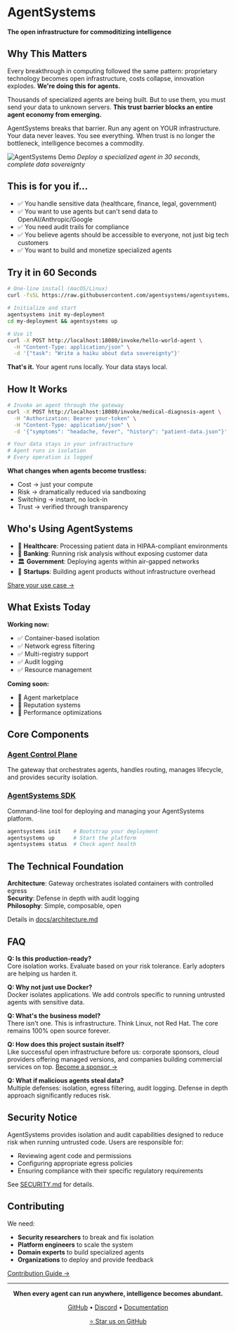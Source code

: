 # AgentSystems

**The open infrastructure for commoditizing intelligence**

## Why This Matters

Every breakthrough in computing followed the same pattern: proprietary technology becomes open infrastructure, costs collapse, innovation explodes. **We're doing this for agents.**

Thousands of specialized agents are being built. But to use them, you must send your data to unknown servers. **This trust barrier blocks an entire agent economy from emerging.**

AgentSystems breaks that barrier. Run any agent on YOUR infrastructure. Your data never leaves. You see everything. When trust is no longer the bottleneck, intelligence becomes a commodity.

![AgentSystems Demo](docs/demo.gif)
*Deploy a specialized agent in 30 seconds, complete data sovereignty*

## This is for you if...

- ✅ You handle sensitive data (healthcare, finance, legal, government)
- ✅ You want to use agents but can't send data to OpenAI/Anthropic/Google  
- ✅ You need audit trails for compliance
- ✅ You believe agents should be accessible to everyone, not just big tech customers
- ✅ You want to build and monetize specialized agents

## Try it in 60 Seconds

```bash
# One-line install (macOS/Linux)
curl -fsSL https://raw.githubusercontent.com/agentsystems/agentsystems/main/install.sh | sh

# Initialize and start
agentsystems init my-deployment
cd my-deployment && agentsystems up

# Use it
curl -X POST http://localhost:18080/invoke/hello-world-agent \
  -H "Content-Type: application/json" \
  -d '{"task": "Write a haiku about data sovereignty"}'
```

**That's it.** Your agent runs locally. Your data stays local.

## How It Works

```bash
# Invoke an agent through the gateway
curl -X POST http://localhost:18080/invoke/medical-diagnosis-agent \
  -H "Authorization: Bearer your-token" \
  -H "Content-Type: application/json" \
  -d '{"symptoms": "headache, fever", "history": "patient-data.json"}'

# Your data stays in your infrastructure
# Agent runs in isolation  
# Every operation is logged
```

**What changes when agents become trustless:**
- Cost → just your compute
- Risk → dramatically reduced via sandboxing
- Switching → instant, no lock-in
- Trust → verified through transparency

## Who's Using AgentSystems

- 🏥 **Healthcare**: Processing patient data in HIPAA-compliant environments
- 🏦 **Banking**: Running risk analysis without exposing customer data  
- 🏛️ **Government**: Deploying agents within air-gapped networks
- 🚀 **Startups**: Building agent products without infrastructure overhead

[Share your use case →](https://github.com/agentsystems/agentsystems/discussions)

## What Exists Today

**Working now:**
- ✅ Container-based isolation
- ✅ Network egress filtering
- ✅ Multi-registry support
- ✅ Audit logging
- ✅ Resource management

**Coming soon:**
- 🚧 Agent marketplace
- 🚧 Reputation systems
- 🚧 Performance optimizations

## Core Components

### [Agent Control Plane](https://github.com/agentsystems/agent-control-plane)
The gateway that orchestrates agents, handles routing, manages lifecycle, and provides security isolation.

### [AgentSystems SDK](https://github.com/agentsystems/agentsystems-sdk)
Command-line tool for deploying and managing your AgentSystems platform.

```bash
agentsystems init    # Bootstrap your deployment
agentsystems up      # Start the platform
agentsystems status  # Check agent health
```

## The Technical Foundation

**Architecture**: Gateway orchestrates isolated containers with controlled egress  
**Security**: Defense in depth with audit logging  
**Philosophy**: Simple, composable, open  

Details in [docs/architecture.md](docs/architecture.md)

## FAQ

**Q: Is this production-ready?**  
Core isolation works. Evaluate based on your risk tolerance. Early adopters are helping us harden it.

**Q: Why not just use Docker?**  
Docker isolates applications. We add controls specific to running untrusted agents with sensitive data.

**Q: What's the business model?**  
There isn't one. This is infrastructure. Think Linux, not Red Hat. The core remains 100% open source forever.

**Q: How does this project sustain itself?**  
Like successful open infrastructure before us: corporate sponsors, cloud providers offering managed versions, and companies building commercial services on top. [Become a sponsor →](https://github.com/sponsors/agentsystems)

**Q: What if malicious agents steal data?**  
Multiple defenses: isolation, egress filtering, audit logging. Defense in depth approach significantly reduces risk.

## Security Notice

AgentSystems provides isolation and audit capabilities designed to reduce risk when running untrusted code. Users are responsible for:
- Reviewing agent code and permissions
- Configuring appropriate egress policies  
- Ensuring compliance with their specific regulatory requirements

See [SECURITY.md](SECURITY.md) for details.

## Contributing

We need:
- **Security researchers** to break and fix isolation
- **Platform engineers** to scale the system
- **Domain experts** to build specialized agents  
- **Organizations** to deploy and provide feedback

[Contribution Guide →](CONTRIBUTING.md)

---

<p align="center">
<strong>When every agent can run anywhere, intelligence becomes abundant.</strong>
</p>

<p align="center">
<a href="https://github.com/agentsystems/agentsystems">GitHub</a> •
<a href="https://discord.gg/agentsystems">Discord</a> •
<a href="https://docs.agentsystems.ai">Documentation</a>
</p>

<p align="center">
<a href="https://github.com/agentsystems/agentsystems/stargazers">⭐ Star us on GitHub</a>
</p>